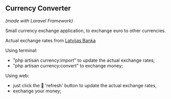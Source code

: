 ## Currency Converter
*(made with Laravel Framework)*

Small currency exchange application, to exchange euro to other currencies.

Actual exchange rates from [Latvijas Banka](https://www.bank.lv/)

Using terminal: 
- "php artisan currency:import" to update the actual exchange rates;
- "php artisan currency:convert" to exchange money;

Using web:
- just click the 🔄 'refresh' button to  update the actual exchange rates,
- exchange your money;

